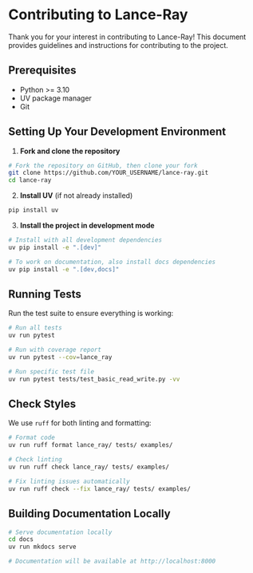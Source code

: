 # Contributing to Lance-Ray

Thank you for your interest in contributing to Lance-Ray! 
This document provides guidelines and instructions for contributing to the project.

## Prerequisites

- Python >= 3.10
- UV package manager
- Git

## Setting Up Your Development Environment

1. **Fork and clone the repository**

```bash
# Fork the repository on GitHub, then clone your fork
git clone https://github.com/YOUR_USERNAME/lance-ray.git
cd lance-ray
```

2. **Install UV** (if not already installed)

```bash
pip install uv
```

3. **Install the project in development mode**

```bash
# Install with all development dependencies
uv pip install -e ".[dev]"

# To work on documentation, also install docs dependencies
uv pip install -e ".[dev,docs]"
```

## Running Tests

Run the test suite to ensure everything is working:

```bash
# Run all tests
uv run pytest

# Run with coverage report
uv run pytest --cov=lance_ray

# Run specific test file
uv run pytest tests/test_basic_read_write.py -vv
```

## Check Styles

We use `ruff` for both linting and formatting:

```bash
# Format code
uv run ruff format lance_ray/ tests/ examples/

# Check linting
uv run ruff check lance_ray/ tests/ examples/

# Fix linting issues automatically
uv run ruff check --fix lance_ray/ tests/ examples/
```

## Building Documentation Locally

```bash
# Serve documentation locally
cd docs
uv run mkdocs serve

# Documentation will be available at http://localhost:8000
```
